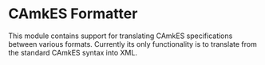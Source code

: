 # CAmkES Formatter

This module contains support for translating CAmkES specifications between
various formats. Currently its only functionality is to translate from the
standard CAmkES syntax into XML.
